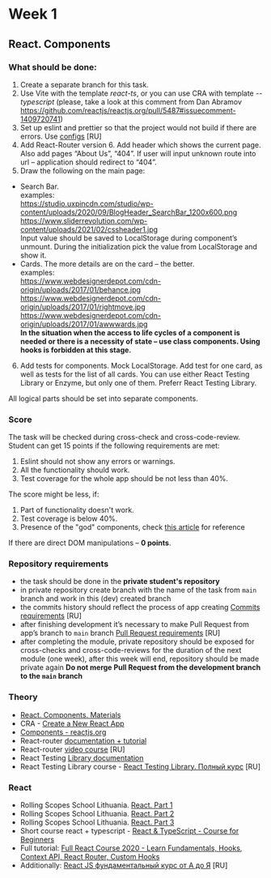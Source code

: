 # Week 1

## React. Components

### What should be done:

1. Create a separate branch for this task.
2. Use Vite with the template *react-ts*, or you can use CRA with template *--typescript* (please, take a look at this comment from Dan Abramov https://github.com/reactjs/reactjs.org/pull/5487#issuecomment-1409720741)
3. Set up eslint and prettier so that the project would not build if there are errors. Use [configs](https://github.com/rolling-scopes-school/tasks/blob/master/react/modules/module01/configs.md) [RU]
4. Add React-Router version 6. Add header which shows the current page. Also add pages “About Us”, “404”. If user will input unknown route into url – application should redirect to “404”.
5. Draw the following on the main page:
* Search Bar.\
examples:\
https://studio.uxpincdn.com/studio/wp-content/uploads/2020/09/BlogHeader_SearchBar_1200x600.png \
https://www.sliderrevolution.com/wp-content/uploads/2021/02/cssheader1.jpg \
Input value should be saved to LocalStorage during component’s unmount. During the initialization pick the value from LocalStorage and show it.
* Cards. The more details are on the card – the better.\
examples: \
https://www.webdesignerdepot.com/cdn-origin/uploads/2017/01/behance.jpg \
https://www.webdesignerdepot.com/cdn-origin/uploads/2017/01/rightmove.jpg \
https://www.webdesignerdepot.com/cdn-origin/uploads/2017/01/awwwards.jpg \
**In the situation when the access to life cycles of a component is needed or there is a necessity of state – use class components. Using hooks is forbidden at this stage.**
6. Add tests for components. Mock LocalStorage. Add test for one card, as well as tests for the list of all cards. You can use either React Testing Library or Enzyme, but only one of them. Preferr React Testing Library.

All logical parts should be set into separate components.
### Score
The task will be checked during cross-check and cross-code-review.
Student can get 15 points if the following requirements are met:
1. Eslint should not show any errors or warnings.
2. All the functionality should work.
3. Test coverage for the whole app should be not less than 40%.

The score might be less, if:
1. Part of functionality doesn't work.
2. Test coverage is below 40%.
3. Presence of the "god" components, check [this article](https://dmitripavlutin.com/7-architectural-attributes-of-a-reliable-react-component/) for reference


If there are direct DOM manipulations – **0 points**.
### Repository requirements

* the task should be done in the **private student's repository** 
* in private repository create branch with the name of the task from `main` branch and work in this (dev) created branch
* the commits history should reflect the process of app creating [Commits requirements](https://docs.rs.school/#/git-convention?id=%D0%A2%D1%80%D0%B5%D0%B1%D0%BE%D0%B2%D0%B0%D0%BD%D0%B8%D1%8F-%D0%BA-%D0%B8%D0%BC%D0%B5%D0%BD%D0%B0%D0%BC-%D0%BA%D0%BE%D0%BC%D0%BC%D0%B8%D1%82%D0%BE%D0%B2) [RU]
* after finishing development it’s necessary to make Pull Request from app’s branch to `main` branch [Pull Request requirements](https://docs.rs.school/#/pull-request-review-process?id=%D0%A2%D1%80%D0%B5%D0%B1%D0%BE%D0%B2%D0%B0%D0%BD%D0%B8%D1%8F-%D0%BA-pull-request-pr) [RU]
* after completing the module, private repository should be exposed for cross-checks and cross-code-reviews for the duration of the next module (one week), after this week will end, repository should be made private again 
**Do not merge Pull Request from the development branch to the `main` branch**
### Theory

*	[React. Components. Materials](https://docs.google.com/document/d/1WLWjBiVMjsVADf5FWFYfPObQOrLD1624h5etyafCfr8/edit)
*	CRA - [Create a New React App](https://reactjs.org/docs/create-a-new-react-app.html)
*	[Components - reactjs.org](https://reactjs.org/docs/components-and-props.html)
*	React-router [documentation + tutorial](https://reactrouter.com/docs/en/v6/getting-started/tutorial)
*	React-router [video course](https://www.youtube.com/watch?v=0auS9DNTmzE) [RU]
*	React Testing [Library documentation](https://testing-library.com/docs/react-testing-library/intro/)
*	React Testing Library course - [React Testing Library. Полный курс](https://www.youtube.com/watch?v=n79PMyqcCJ8&t=585s) [RU]

### React

*	Rolling Scopes School Lithuania. [React. Part 1](https://www.youtube.com/watch?v=L8CmtfCu9AI)
*	Rolling Scopes School Lithuania. [React. Part 2](https://www.youtube.com/watch?v=Rrg4D6AHc5A)
*	Rolling Scopes School Lithuania. [React. Part 3](https://www.youtube.com/watch?v=w9MvuGWVvkY)
*	Short course react + typescript - [React & TypeScript - Course for Beginners](https://www.youtube.com/watch?v=FJDVKeh7RJI)
*	Full tutorial: [Full React Course 2020 - Learn Fundamentals, Hooks, Context API, React Router, Custom Hooks](https://www.youtube.com/watch?v=4UZrsTqkcW4&t=8419s)
*	Additionally: [React JS фундаментальный курс от А до Я](https://www.youtube.com/watch?v=GNrdg3PzpJQ) [RU]
